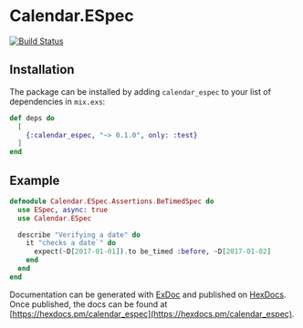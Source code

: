 # Calendar.ESpec
[![Build Status](https://travis-ci.org/bozydar/calendar_espec.svg?branch=master)](https://travis-ci.org/antonmi/espec)

## Installation

The package can be installed
by adding `calendar_espec` to your list of dependencies in `mix.exs`:

```elixir
def deps do
  [
    {:calendar_espec, "~> 0.1.0", only: :test}
  ]
end
```

## Example

```elixir
defmodule Calendar.ESpec.Assertions.BeTimedSpec do
  use ESpec, async: true
  use Calendar.ESpec

  describe "Verifying a date" do
    it "checks a date`" do
      expect(~D[2017-01-01]).to be_timed :before, ~D[2017-01-02]        
    end
  end
end
```


Documentation can be generated with [ExDoc](https://github.com/elixir-lang/ex_doc)
and published on [HexDocs](https://hexdocs.pm). Once published, the docs can
be found at [https://hexdocs.pm/calendar_espec](https://hexdocs.pm/calendar_espec).

